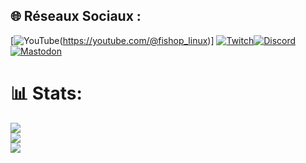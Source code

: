 
## 🌐 Réseaux Sociaux :
[![YouTube](https://img.shields.io/badge/YouTube-%23FF0000.svg?logo=YouTube&logoColor=white)(https://youtube.com/@fishop_linux)] [![Twitch](https://img.shields.io/badge/Twitch-%239146FF.svg?logo=Twitch&logoColor=white)](https://twitch.tv/fishoplinux)[![Discord](https://img.shields.io/badge/Discord-%237289DA.svg?logo=discord&logoColor=white)](/https://discord.com/invite/gEStfJGGkP)[![Mastodon](https://img.shields.io/badge/Mastodon-%232B90D9.svg?logo=Mastodon&logoColor=white)](https://mastodon.social/@fishoplinux) 
# 📊 Stats:
![](https://github-readme-stats.vercel.app/api?username=fishoplinux&theme=dark&hide_border=false&include_all_commits=false&count_private=false)<br/>
![](https://github-readme-streak-stats.herokuapp.com/?user=fishoplinux&theme=dark&hide_border=false)<br/>
![](https://github-readme-stats.vercel.app/api/top-langs/?username=fishoplinux&theme=dark&hide_border=false&include_all_commits=false&count_private=false&layout=compact)
